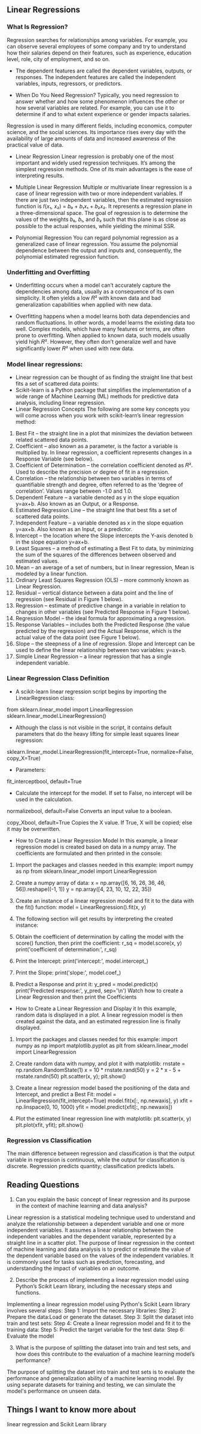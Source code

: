 ## Linear Regressions

### What Is Regression?
Regression searches for relationships among variables. For example, you can observe several employees of some company and try to understand how their salaries depend on their features, such as experience, education level, role, city of employment, and so on.


* The dependent features are called the dependent variables, outputs, or responses. The independent features are called the independent variables, inputs, regressors, or predictors.

* When Do You Need Regression?
Typically, you need regression to answer whether and how some phenomenon influences the other or how several variables are related. For example, you can use it to determine if and to what extent experience or gender impacts salaries.


Regression is used in many different fields, including economics, computer science, and the social sciences. Its importance rises every day with the availability of large amounts of data and increased awareness of the practical value of data.

* Linear Regression
Linear regression is probably one of the most important and widely used regression techniques. It’s among the simplest regression methods. One of its main advantages is the ease of interpreting results.

* Multiple Linear Regression
Multiple or multivariate linear regression is a case of linear regression with two or more independent variables.
If there are just two independent variables, then the estimated regression function is 𝑓(𝑥₁, 𝑥₂) = 𝑏₀ + 𝑏₁𝑥₁ + 𝑏₂𝑥₂. It represents a regression plane in a three-dimensional space. The goal of regression is to determine the values of the weights 𝑏₀, 𝑏₁, and 𝑏₂ such that this plane is as close as possible to the actual responses, while yielding the minimal SSR.

* Polynomial Regression
You can regard polynomial regression as a generalized case of linear regression. You assume the polynomial dependence between the output and inputs and, consequently, the polynomial estimated regression function.


### Underfitting and Overfitting

* Underfitting occurs when a model can’t accurately capture the dependencies among data, usually as a consequence of its own simplicity. It often yields a low 𝑅² with known data and bad generalization capabilities when applied with new data.

* Overfitting happens when a model learns both data dependencies and random fluctuations. In other words, a model learns the existing data too well. Complex models, which have many features or terms, are often prone to overfitting. When applied to known data, such models usually yield high 𝑅². However, they often don’t generalize well and have significantly lower 𝑅² when used with new data.

### Model linear regressions: 
* Linear regression can be thought of as finding the straight line that best fits a set of scattered data points: 
* Scikit-learn is a Python package that simplifies the implementation of a wide range of Machine Learning (ML) methods for predictive data analysis, including linear regression.
* Linear Regression Concepts
The following are some key concepts you will come across when you work with scikit-learn’s linear regression method:
1. Best Fit – the straight line in a plot that minimizes the deviation between related scattered data points.
2. Coefficient – also known as a parameter, is the factor a variable is multiplied by. In linear regression, a coefficient represents changes in a Response Variable (see below).
3. Coefficient of Determination – the correlation coefficient denoted as 𝑅². Used to describe the precision or degree of fit in a regression. 
4. Correlation – the relationship between two variables in terms of quantifiable strength and degree, often referred to as the ‘degree of correlation’.  Values range between -1.0 and 1.0. 
5. Dependent Feature – a variable denoted as y in the slope equation y=ax+b. Also known as an Output, or a Response. 
6. Estimated Regression Line – the straight line that best fits a set of scattered data points.
7. Independent Feature – a variable denoted as x in the slope equation y=ax+b. Also known as an Input, or a predictor. 
8. Intercept – the location where the Slope intercepts the Y-axis denoted b in the slope equation y=ax+b. 
9. Least Squares – a method of estimating a Best Fit to data, by minimizing the sum of the squares of the differences between observed and estimated values.
10. Mean – an average of a set of numbers, but in linear regression, Mean is modeled by a linear function.
11. Ordinary Least Squares Regression (OLS) – more commonly known as Linear Regression. 
12. Residual – vertical distance between a data point and the line of regression (see Residual in Figure 1 below).
13. Regression – estimate of predictive change in a variable in relation to changes in other variables (see Predicted Response in Figure 1 below).
14. Regression Model – the ideal formula for approximating a regression.
15. Response Variables – includes both the Predicted Response (the value predicted by the regression) and the Actual Response, which is the actual value of the data point (see Figure 1 below).
16. Slope – the steepness of a line of regression. Slope and Intercept can be used to define the linear relationship between two variables: y=ax+b.
17. Simple Linear Regression – a linear regression that has a single independent variable.

### Linear Regression Class Definition
* A scikit-learn linear regression script begins by importing the LinearRegression class:

from sklearn.linear_model import LinearRegression
sklearn.linear_model.LinearRegression()

* Although the class is not visible in the script, it contains default parameters that do the heavy lifting for simple least squares linear regression:

sklearn.linear_model.LinearRegression(fit_intercept=True, normalize=False, copy_X=True)

* Parameters: 

fit_interceptbool, default=True

* Calculate the intercept for the model. If set to False, no intercept will be used in the calculation.

normalizebool, default=False
Converts an input value to a boolean. 

copy_Xbool, default=True
Copies the X value. If True, X will be copied; else it may be overwritten.

* How to Create a Linear Regression Model
In this example, a linear regression model is created based on data in a numpy array. The coefficients are formulated and then printed in the console:

1. Import the packages and classes needed in this example:
import numpy as np
from sklearn.linear_model import LinearRegression

2. Create a numpy array of data:
x = np.array([6, 16, 26, 36, 46, 56]).reshape((-1, 1))
y = np.array([4, 23, 10, 12, 22, 35])

3. Create an instance of a linear regression model and fit it to the data with the fit() function:
model = LinearRegression().fit(x, y) 

4. The following section will get results by interpreting the created instance: 

5. Obtain the coefficient of determination by calling the model with the score() function, then print the coefficient:
r_sq = model.score(x, y)
print('coefficient of determination:', r_sq)

6. Print the Intercept:
print('intercept:', model.intercept_)

7. Print the Slope:
print('slope:', model.coef_) 

8. Predict a Response and print it:
y_pred = model.predict(x)
print('Predicted response:', y_pred, sep='\n')
Watch how to create a Linear Regression and then print the Coefficients

* How to Create a Linear Regression and Display it
In this example, random data is displayed in a plot. A linear regression model is then created against the data, and an estimated regression line is finally displayed.

1.  Import the packages and classes needed for this example:
import numpy as np
import matplotlib.pyplot as plt
from sklearn.linear_model import LinearRegression

2. Create random data with numpy, and plot it with matplotlib:
rnstate = np.random.RandomState(1)
x = 10 * rnstate.rand(50)
y = 2 * x - 5 + rnstate.randn(50)
plt.scatter(x, y);
plt.show()

3. Create a linear regression model based the positioning of the data and Intercept, and predict a Best Fit:
model = LinearRegression(fit_intercept=True)
model.fit(x[:, np.newaxis], y)
xfit = np.linspace(0, 10, 1000)
yfit = model.predict(xfit[:, np.newaxis])

4. Plot the estimated linear regression line with matplotlib:
plt.scatter(x, y)
plt.plot(xfit, yfit);
plt.show()

### Regression vs Classification 
The main difference between regression and classification is that the output variable in regression is continuous, while the output for classification is discrete. Regression predicts quantity; classification predicts labels. 

## Reading Questions
1. Can you explain the basic concept of linear regression and its purpose in the context of machine learning and data analysis?

Linear regression is a statistical modeling technique used to understand and analyze the relationship between a dependent variable and one or more independent variables. It assumes a linear relationship between the independent variables and the dependent variable, represented by a straight line in a scatter plot. The purpose of linear regression in the context of machine learning and data analysis is to predict or estimate the value of the dependent variable based on the values of the independent variables. It is commonly used for tasks such as prediction, forecasting, and understanding the impact of variables on an outcome.

2. Describe the process of implementing a linear regression model using Python’s Scikit Learn library, including the necessary steps and functions.

Implementing a linear regression model using Python's Scikit Learn library involves several steps:
Step 1: Import the necessary libraries:
Step 2: Prepare the data:Load or generate the dataset.
Step 3: Split the dataset into train and test sets:
Step 4: Create a linear regression model and fit it to the training data:
Step 5: Predict the target variable for the test data:
Step 6: Evaluate the model

3. What is the purpose of splitting the dataset into train and test sets, and how does this contribute to the evaluation of a machine learning model’s performance?

The purpose of splitting the dataset into train and test sets is to evaluate the performance and generalization ability of a machine learning model. By using separate datasets for training and testing, we can simulate the model's performance on unseen data. 

## Things I want to know more about
linear regression and Scikit Learn library
